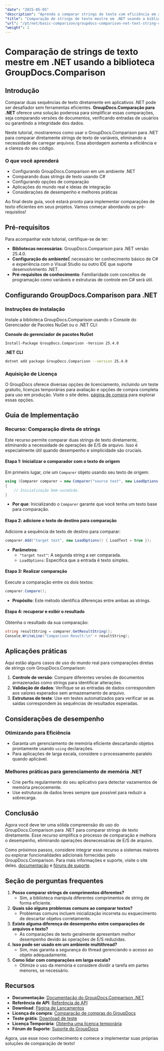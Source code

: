 ```yaml
---
"date": "2025-05-05"
"description": "Aprenda a comparar strings de texto com eficiência em aplicativos .NET usando a poderosa biblioteca GroupDocs.Comparison. Simplifique seu código com este tutorial detalhado."
"title": "Comparação de strings de texto mestre em .NET usando a biblioteca GroupDocs.Comparison"
"url": "/pt/net/basic-comparison/groupdocs-comparison-net-text-string-compare/"
"weight": 1
---
```


# Comparação de strings de texto mestre em .NET usando a biblioteca GroupDocs.Comparison

## Introdução

Comparar duas sequências de texto diretamente em aplicativos .NET pode ser desafiador sem ferramentas eficientes. **GroupDocs.Comparação para .NET** oferece uma solução poderosa para simplificar essas comparações, seja comparando versões de documentos, verificando entradas de usuários ou garantindo a integridade dos dados.

Neste tutorial, mostraremos como usar o GroupDocs.Comparison para .NET para comparar diretamente strings de texto de variáveis, eliminando a necessidade de carregar arquivos. Essa abordagem aumenta a eficiência e a clareza do seu código.

### O que você aprenderá
- Configurando GroupDocs.Comparison em um ambiente .NET
- Comparando duas strings de texto usando C#
- Configurando opções de comparação
- Aplicações do mundo real e ideias de integração
- Considerações de desempenho e melhores práticas

Ao final deste guia, você estará pronto para implementar comparações de texto eficientes em seus projetos. Vamos começar abordando os pré-requisitos!

## Pré-requisitos

Para acompanhar este tutorial, certifique-se de ter:

- **Bibliotecas necessárias**: GroupDocs.Comparison para .NET versão 25.4.0.
- **Configuração do ambiente**É necessário ter conhecimento básico de C# e experiência com o Visual Studio ou outro IDE que suporte desenvolvimento .NET.
- **Pré-requisitos de conhecimento**: Familiaridade com conceitos de programação como variáveis e estruturas de controle em C# será útil.

## Configurando GroupDocs.Comparison para .NET

### Instruções de instalação

Instale a biblioteca GroupDocs.Comparison usando o Console do Gerenciador de Pacotes NuGet ou o .NET CLI:

**Console do gerenciador de pacotes NuGet**
```shell
Install-Package GroupDocs.Comparison -Version 25.4.0
```

**.NET CLI**
```bash
dotnet add package GroupDocs.Comparison --version 25.4.0
```

### Aquisição de Licença

O GroupDocs oferece diversas opções de licenciamento, incluindo um teste gratuito, licenças temporárias para avaliação e opções de compra completa para uso em produção. Visite o site deles. [página de compra](https://purchase.groupdocs.com/buy) para explorar essas opções.

## Guia de Implementação

### Recurso: Comparação direta de strings

Este recurso permite comparar duas strings de texto diretamente, eliminando a necessidade de operações de E/S de arquivo. Isso é especialmente útil quando desempenho e simplicidade são cruciais.

#### Etapa 1: Inicializar o comparador com o texto de origem
Em primeiro lugar, crie um `Comparer` objeto usando seu texto de origem:

```csharp
using (Comparer comparer = new Comparer("source text", new LoadOptions() { LoadText = true }))
{
    // Inicialização bem-sucedida.
}
```
- **Por que**: Inicializando o `Comparer` garante que você tenha um texto base para comparação.

#### Etapa 2: adicione o texto de destino para comparação
Adicione a sequência de texto de destino para comparar:

```csharp
comparer.Add("target text", new LoadOptions() { LoadText = true });
```
- **Parâmetros**:
  - `"target text"`: A segunda string a ser comparada.
  - `LoadOptions`: Especifica que a entrada é texto simples.

#### Etapa 3: Realizar comparação
Execute a comparação entre os dois textos:

```csharp
comparer.Compare();
```
- **Propósito**: Este método identifica diferenças entre ambas as strings.

#### Etapa 4: recuperar e exibir o resultado
Obtenha o resultado da sua comparação:

```csharp
string resultString = comparer.GetResultString();
Console.WriteLine("Comparison Result:\n" + resultString);
```

## Aplicações práticas

Aqui estão alguns casos de uso do mundo real para comparações diretas de strings com GroupDocs.Comparison:

1. **Controle de versão**: Compare diferentes versões de documentos armazenadas como strings para identificar alterações.
2. **Validação de dados**: Verifique se as entradas de dados correspondem aos valores esperados sem armazenamento de arquivo.
3. **Estruturas de teste**: Use em testes automatizados para verificar se as saídas correspondem às sequências de resultados esperadas.

## Considerações de desempenho

### Otimizando para Eficiência
- Garanta um gerenciamento de memória eficiente descartando objetos prontamente usando `using` declarações.
- Para aplicações de larga escala, considere o processamento paralelo quando aplicável.

### Melhores práticas para gerenciamento de memória .NET
- Crie perfis regularmente do seu aplicativo para detectar vazamentos de memória precocemente.
- Use estruturas de dados leves sempre que possível para reduzir a sobrecarga.

## Conclusão

Agora você deve ter uma sólida compreensão do uso do GroupDocs.Comparison para .NET para comparar strings de texto diretamente. Esse recurso simplifica o processo de comparação e melhora o desempenho, eliminando operações desnecessárias de E/S de arquivo.

Como próximos passos, considere integrar esse recurso a sistemas maiores ou explorar funcionalidades adicionais fornecidas pelo GroupDocs.Comparison. Para mais informações e suporte, visite o site deles. [documentação](https://docs.groupdocs.com/comparison/net/) e [fóruns de suporte](https://forum.groupdocs.com/c/comparison/).

## Seção de perguntas frequentes

1. **Posso comparar strings de comprimentos diferentes?**
   - Sim, a biblioteca manipula diferentes comprimentos de string de forma eficiente.
2. **Quais são alguns problemas comuns ao comparar textos?**
   - Problemas comuns incluem inicialização incorreta ou esquecimento de descartar objetos corretamente.
3. **Existe alguma diferença de desempenho entre comparações de arquivos e texto?**
   - As comparações de texto geralmente apresentam melhor desempenho devido às operações de E/S reduzidas.
4. **Isso pode ser usado em um ambiente multithread?**
   - Sim, mas garanta a segurança do thread gerenciando o acesso ao objeto adequadamente.
5. **Como lidar com comparações em larga escala?**
   - Otimize o uso da memória e considere dividir a tarefa em partes menores, se necessário.

## Recursos
- **Documentação**: [Documentação do GroupDocs.Comparison .NET](https://docs.groupdocs.com/comparison/net/)
- **Referência de API**: [Referência de API](https://reference.groupdocs.com/comparison/net/)
- **Download**: [Página de Lançamentos](https://releases.groupdocs.com/comparison/net/)
- **Licença de compra**: [Comparação de compras do GroupDocs](https://purchase.groupdocs.com/buy)
- **Teste grátis**: [Download de teste](https://releases.groupdocs.com/comparison/net/)
- **Licença Temporária**: [Obtenha uma licença temporária](https://purchase.groupdocs.com/temporary-license/)
- **Fórum de Suporte**: [Suporte do GroupDocs](https://forum.groupdocs.com/c/comparison/)

Agora, use esse novo conhecimento e comece a implementar suas próprias soluções de comparação de texto!